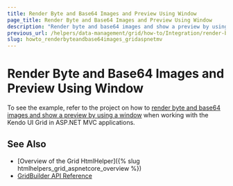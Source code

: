 ```yaml
---
title: Render Byte and Base64 Images and Preview Using Window
page_title: Render Byte and Base64 Images and Preview Using Window
description: "Render byte and base64 images and show a preview by using a window when working with the Kendo UI Grid in ASP.NET MVC applications."
previous_url: /helpers/data-management/grid/how-to/Integration/render-byte-base64-show-preview-window
slug: howto_renderbyteandbase64images_gridaspnetmv
---
```


# Render Byte and Base64 Images and Preview Using Window

To see the example, refer to the project on how to [render byte and base64 images and show a preview by using a window](https://github.com/telerik/ui-for-aspnet-mvc-examples/tree/master/grid/grid-render-byte-and-base64-images-and-show-preview-using-window) when working with the Kendo UI Grid in ASP.NET MVC applications.

## See Also

* [Overview of the Grid HtmlHelper]({% slug htmlhelpers_grid_aspnetcore_overview %})
* [GridBuilder API Reference](https://docs.telerik.com/aspnet-mvc/api/Kendo.Mvc.UI.Fluent/GridBuilder)
